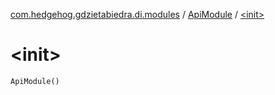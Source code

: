 [com.hedgehog.gdzietabiedra.di.modules](../index.md) / [ApiModule](index.md) / [&lt;init&gt;](./-init-.md)

# &lt;init&gt;

`ApiModule()`